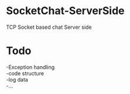 # SocketChat-ServerSide
TCP Socket based chat Server side
<br>

# Todo<br>
-Exception handling <br>
-code structure<br>
-log data<br>
-...
